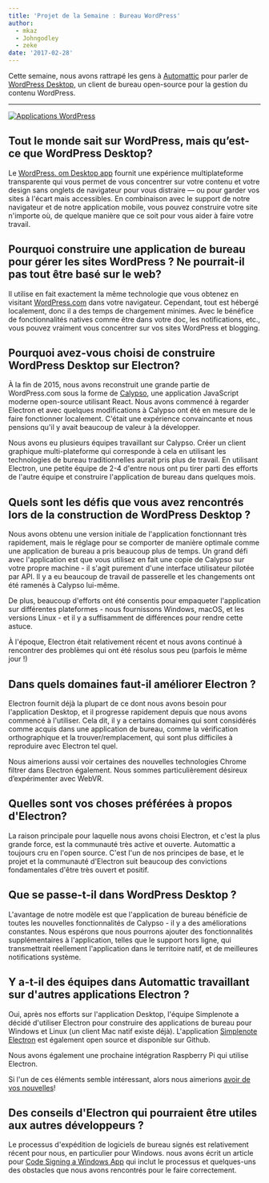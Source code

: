 ```yaml
---
title: 'Projet de la Semaine : Bureau WordPress'
author:
  - mkaz
  - Johngodley
  - zeke
date: '2017-02-28'
---
```


Cette semaine, nous avons rattrapé les gens à [Automattic](https://automattic.com/) pour parler de [WordPress Desktop](https://apps.wordpress.com/desktop/), un client de bureau open-source pour la gestion du contenu WordPress.

---

[![Applications WordPress](https://cloud.githubusercontent.com/assets/2289/23391881/ea54d52e-fd2c-11e6-86ec-98fe466d5c5c.gif)](https://apps.wordpress.com/desktop/)

## Tout le monde sait sur WordPress, mais qu’est-ce que WordPress Desktop?

Le [WordPress. om Desktop app](https://apps.wordpress.com/desktop/) fournit une expérience multiplateforme transparente qui vous permet de vous concentrer sur votre contenu et votre design sans onglets de navigateur pour vous distraire — ou pour garder vos sites à l'écart mais accessibles. En combinaison avec le support de notre navigateur et de notre application mobile, vous pouvez construire votre site n'importe où, de quelque manière que ce soit pour vous aider à faire votre travail.

## Pourquoi construire une application de bureau pour gérer les sites WordPress ? Ne pourrait-il pas tout être basé sur le web?

Il utilise en fait exactement la même technologie que vous obtenez en visitant [WordPress.com](https://wordpress.com) dans votre navigateur. Cependant, tout est hébergé localement, donc il a des temps de chargement minimes. Avec le bénéfice de fonctionnalités natives comme être dans votre doc, les notifications, etc., vous pouvez vraiment vous concentrer sur vos sites WordPress et blogging.

## Pourquoi avez-vous choisi de construire WordPress Desktop sur Electron?

À la fin de 2015, nous avons reconstruit une grande partie de WordPress.com sous la forme de [Calypso](https://github.com/automattic/wp-calypso), une application JavaScript moderne open-source utilisant React. Nous avons commencé à regarder Electron et avec quelques modifications à Calypso ont été en mesure de le faire fonctionner localement. C'était une expérience convaincante et nous pensions qu'il y avait beaucoup de valeur à la développer.

Nous avons eu plusieurs équipes travaillant sur Calypso. Créer un client graphique multi-plateforme qui corresponde à cela en utilisant les technologies de bureau traditionnelles aurait pris plus de travail. En utilisant Electron, une petite équipe de 2-4 d'entre nous ont pu tirer parti des efforts de l'autre équipe et construire l'application de bureau dans quelques mois.

## Quels sont les défis que vous avez rencontrés lors de la construction de WordPress Desktop ?

Nous avons obtenu une version initiale de l'application fonctionnant très rapidement, mais le réglage pour se comporter de manière optimale comme une application de bureau a pris beaucoup plus de temps. Un grand défi avec l'application est que vous utilisez en fait une copie de Calypso sur votre propre machine - il s'agit purement d'une interface utilisateur pilotée par API. Il y a eu beaucoup de travail de passerelle et les changements ont été ramenés à Calypso lui-même.

De plus, beaucoup d'efforts ont été consentis pour empaqueter l'application sur différentes plateformes - nous fournissons Windows, macOS, et les versions Linux - et il y a suffisamment de différences pour rendre cette astuce.

À l'époque, Electron était relativement récent et nous avons continué à rencontrer des problèmes qui ont été résolus sous peu (parfois le même jour !)

## Dans quels domaines faut-il améliorer Electron ?

Electron fournit déjà la plupart de ce dont nous avons besoin pour l'application Desktop, et il progresse rapidement depuis que nous avons commencé à l'utiliser. Cela dit, il y a certains domaines qui sont considérés comme acquis dans une application de bureau, comme la vérification orthographique et la trouver/remplacement, qui sont plus difficiles à reproduire avec Electron tel quel.

Nous aimerions aussi voir certaines des nouvelles technologies Chrome filtrer dans Electron également. Nous sommes particulièrement désireux d’expérimenter avec WebVR.

## Quelles sont vos choses préférées à propos d'Electron?

La raison principale pour laquelle nous avons choisi Electron, et c'est la plus grande force, est la communauté très active et ouverte. Automattic a toujours cru en l'open source. C'est l'un de nos principes de base, et le projet et la communauté d'Electron suit beaucoup des convictions fondamentales d'être très ouvert et positif.

## Que se passe-t-il dans WordPress Desktop ?

L'avantage de notre modèle est que l'application de bureau bénéficie de toutes les nouvelles fonctionnalités de Calypso - il y a des améliorations constantes. Nous espérons que nous pourrons ajouter des fonctionnalités supplémentaires à l'application, telles que le support hors ligne, qui transmettrait réellement l'application dans le territoire natif, et de meilleures notifications système.

## Y a-t-il des équipes dans Automattic travaillant sur d'autres applications Electron ?

Oui, après nos efforts sur l'application Desktop, l'équipe Simplenote a décidé d'utiliser Electron pour construire des applications de bureau pour Windows et Linux (un client Mac natif existe déjà). L'application [Simplenote Electron](https://github.com/Automattic/simplenote-electron) est également open source et disponible sur Github.

Nous avons également une prochaine intégration Raspberry Pi qui utilise Electron.

Si l'un de ces éléments semble intéressant, alors nous aimerions [avoir de vos nouvelles](https://automattic.com/work-with-us/)!

## Des conseils d'Electron qui pourraient être utiles aux autres développeurs ?

Le processus d'expédition de logiciels de bureau signés est relativement récent pour nous, en particulier pour Windows. nous avons écrit un article pour [Code Signing a Windows App](https://mkaz.blog/code/code-signing-a-windows-application/) qui inclut le processus et quelques-uns des obstacles que nous avons rencontrés pour le faire correctement.

